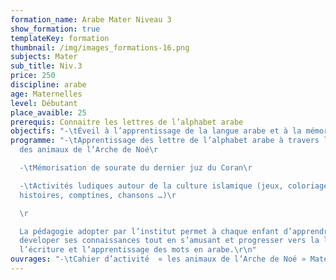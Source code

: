 ```yaml
---
formation_name: Arabe Mater Niveau 3
show_formation: true
templateKey: formation
thumbnail: /img/images_formations-16.png
subjects: Mater
sub_title: Niv.3
price: 250
discipline: arabe
age: Maternelles
level: Débutant
place_avaible: 25
prerequis: Connaitre les lettres de l’alphabet arabe
objectifs: "-\tÉveil à l’apprentissage de la langue arabe et à la mémorisation du "
programme: "-\tApprentissage des lettre de l’alphabet arabe à travers l’univers
  des animaux de l’Arche de Noé\r

  -\tMémorisation de sourate du dernier juz du Coran\r

  -\tActivités ludiques autour de la culture islamique (jeux, coloriages,
  histoires, comptines, chansons …)\r

  \r

  La pédagogie adopter par l’institut permet à chaque enfant d’apprendre et de
  developer ses connaissances tout en s’amusant et progresser vers la lecture,
  l’écriture et l’apprentissage des mots en arabe.\r\n"
ouvrages: "-\tCahier d’activité  « les animaux de l’Arche de Noé » Mater 3"
---
```


